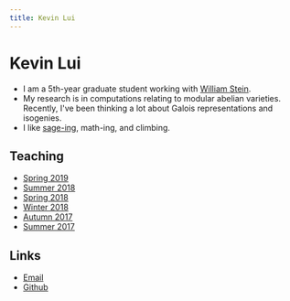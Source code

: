 ```yaml
---
title: Kevin Lui
---
```

# Kevin Lui

* I am a 5th-year graduate student working with [William
  Stein](http://wstein.org/). 
* My research is in computations relating to modular abelian varieties.
  Recently, I've been thinking a lot about Galois representations and
  isogenies.
* I like [sage-ing](http://www.sagemath.org/), math-ing, and climbing.

## Teaching

* [Spring 2019](./sp19m308)
* [Summer 2018](./su18m340)
* [Spring 2018](./sp18m308)
* [Winter 2018](./wi18m308)
* [Autumn 2017](./au17m308)
* [Summer 2017](./su17m126)

## Links

* <i class="fas fa-envelope"></i> [Email](mailto:klui@uw.edu)
* <i class="fab fa-github-square"></i> [Github](https://github.com/kevinywlui/)
